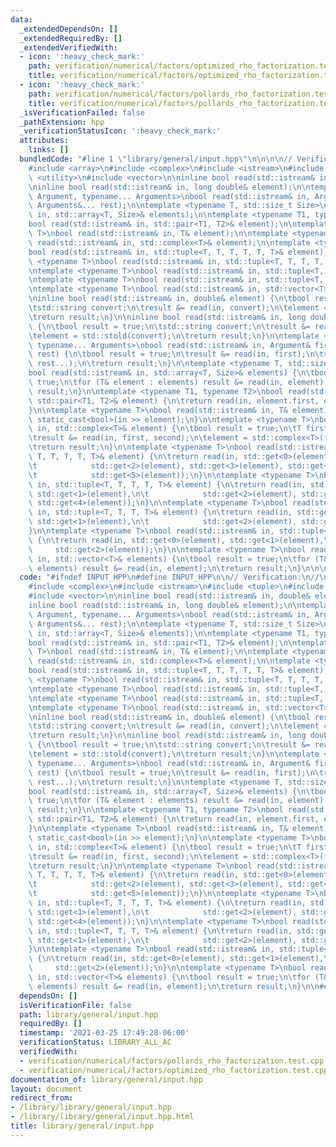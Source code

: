 ```yaml
---
data:
  _extendedDependsOn: []
  _extendedRequiredBy: []
  _extendedVerifiedWith:
  - icon: ':heavy_check_mark:'
    path: verification/numerical/factors/optimized_rho_factorization.test.cpp
    title: verification/numerical/factors/optimized_rho_factorization.test.cpp
  - icon: ':heavy_check_mark:'
    path: verification/numerical/factors/pollards_rho_factorization.test.cpp
    title: verification/numerical/factors/pollards_rho_factorization.test.cpp
  _isVerificationFailed: false
  _pathExtension: hpp
  _verificationStatusIcon: ':heavy_check_mark:'
  attributes:
    links: []
  bundledCode: "#line 1 \"library/general/input.hpp\"\n\n\n\n// Verification:\n//\n\
    #include <array>\n#include <complex>\n#include <istream>\n#include <tuple>\n#include\
    \ <utility>\n#include <vector>\n\ninline bool read(std::istream& in, double& element);\n\
    \ninline bool read(std::istream& in, long double& element);\n\ntemplate <typename\
    \ Argument, typename... Arguments>\nbool read(std::istream& in, Argument& first,\
    \ Arguments&... rest);\n\ntemplate <typename T, std::size_t Size>\nbool read(std::istream&\
    \ in, std::array<T, Size>& elements);\n\ntemplate <typename T1, typename T2>\n\
    bool read(std::istream& in, std::pair<T1, T2>& element);\n\ntemplate <typename\
    \ T>\nbool read(std::istream& in, T& element);\n\ntemplate <typename T>\nbool\
    \ read(std::istream& in, std::complex<T>& element);\n\ntemplate <typename T>\n\
    bool read(std::istream& in, std::tuple<T, T, T, T, T, T>& element);\n\ntemplate\
    \ <typename T>\nbool read(std::istream& in, std::tuple<T, T, T, T, T>& element);\n\
    \ntemplate <typename T>\nbool read(std::istream& in, std::tuple<T, T, T, T>& element);\n\
    \ntemplate <typename T>\nbool read(std::istream& in, std::tuple<T, T, T>& element);\n\
    \ntemplate <typename T>\nbool read(std::istream& in, std::vector<T>& elements);\n\
    \ninline bool read(std::istream& in, double& element) {\n\tbool result = true;\n\
    \tstd::string convert;\n\tresult &= read(in, convert);\n\telement = std::stod(convert);\n\
    \treturn result;\n}\n\ninline bool read(std::istream& in, long double& element)\
    \ {\n\tbool result = true;\n\tstd::string convert;\n\tresult &= read(in, convert);\n\
    \telement = std::stold(convert);\n\treturn result;\n}\n\ntemplate <typename Argument,\
    \ typename... Arguments>\nbool read(std::istream& in, Argument& first, Arguments&...\
    \ rest) {\n\tbool result = true;\n\tresult &= read(in, first);\n\tresult &= read(in,\
    \ rest...);\n\treturn result;\n}\n\ntemplate <typename T, std::size_t Size>\n\
    bool read(std::istream& in, std::array<T, Size>& elements) {\n\tbool result =\
    \ true;\n\tfor (T& element : elements) result &= read(in, element);\n\treturn\
    \ result;\n}\n\ntemplate <typename T1, typename T2>\nbool read(std::istream& in,\
    \ std::pair<T1, T2>& element) {\n\treturn read(in, element.first, element.second);\n\
    }\n\ntemplate <typename T>\nbool read(std::istream& in, T& element) {\n\treturn\
    \ static_cast<bool>(in >> element);\n}\n\ntemplate <typename T>\nbool read(std::istream&\
    \ in, std::complex<T>& element) {\n\tbool result = true;\n\tT first, second;\n\
    \tresult &= read(in, first, second);\n\telement = std::complex<T>(first, second);\n\
    \treturn result;\n}\n\ntemplate <typename T>\nbool read(std::istream& in, std::tuple<T,\
    \ T, T, T, T, T>& element) {\n\treturn read(in, std::get<0>(element), std::get<1>(element),\n\
    \t            std::get<2>(element), std::get<3>(element), std::get<4>(element),\n\
    \t            std::get<5>(element));\n}\n\ntemplate <typename T>\nbool read(std::istream&\
    \ in, std::tuple<T, T, T, T, T>& element) {\n\treturn read(in, std::get<0>(element),\
    \ std::get<1>(element),\n\t            std::get<2>(element), std::get<3>(element),\
    \ std::get<4>(element));\n}\n\ntemplate <typename T>\nbool read(std::istream&\
    \ in, std::tuple<T, T, T, T>& element) {\n\treturn read(in, std::get<0>(element),\
    \ std::get<1>(element),\n\t            std::get<2>(element), std::get<3>(element));\n\
    }\n\ntemplate <typename T>\nbool read(std::istream& in, std::tuple<T, T, T>& element)\
    \ {\n\treturn read(in, std::get<0>(element), std::get<1>(element),\n\t       \
    \     std::get<2>(element));\n}\n\ntemplate <typename T>\nbool read(std::istream&\
    \ in, std::vector<T>& elements) {\n\tbool result = true;\n\tfor (T& element :\
    \ elements) result &= read(in, element);\n\treturn result;\n}\n\n\n"
  code: "#ifndef INPUT_HPP\n#define INPUT_HPP\n\n// Verification:\n//\n#include <array>\n\
    #include <complex>\n#include <istream>\n#include <tuple>\n#include <utility>\n\
    #include <vector>\n\ninline bool read(std::istream& in, double& element);\n\n\
    inline bool read(std::istream& in, long double& element);\n\ntemplate <typename\
    \ Argument, typename... Arguments>\nbool read(std::istream& in, Argument& first,\
    \ Arguments&... rest);\n\ntemplate <typename T, std::size_t Size>\nbool read(std::istream&\
    \ in, std::array<T, Size>& elements);\n\ntemplate <typename T1, typename T2>\n\
    bool read(std::istream& in, std::pair<T1, T2>& element);\n\ntemplate <typename\
    \ T>\nbool read(std::istream& in, T& element);\n\ntemplate <typename T>\nbool\
    \ read(std::istream& in, std::complex<T>& element);\n\ntemplate <typename T>\n\
    bool read(std::istream& in, std::tuple<T, T, T, T, T, T>& element);\n\ntemplate\
    \ <typename T>\nbool read(std::istream& in, std::tuple<T, T, T, T, T>& element);\n\
    \ntemplate <typename T>\nbool read(std::istream& in, std::tuple<T, T, T, T>& element);\n\
    \ntemplate <typename T>\nbool read(std::istream& in, std::tuple<T, T, T>& element);\n\
    \ntemplate <typename T>\nbool read(std::istream& in, std::vector<T>& elements);\n\
    \ninline bool read(std::istream& in, double& element) {\n\tbool result = true;\n\
    \tstd::string convert;\n\tresult &= read(in, convert);\n\telement = std::stod(convert);\n\
    \treturn result;\n}\n\ninline bool read(std::istream& in, long double& element)\
    \ {\n\tbool result = true;\n\tstd::string convert;\n\tresult &= read(in, convert);\n\
    \telement = std::stold(convert);\n\treturn result;\n}\n\ntemplate <typename Argument,\
    \ typename... Arguments>\nbool read(std::istream& in, Argument& first, Arguments&...\
    \ rest) {\n\tbool result = true;\n\tresult &= read(in, first);\n\tresult &= read(in,\
    \ rest...);\n\treturn result;\n}\n\ntemplate <typename T, std::size_t Size>\n\
    bool read(std::istream& in, std::array<T, Size>& elements) {\n\tbool result =\
    \ true;\n\tfor (T& element : elements) result &= read(in, element);\n\treturn\
    \ result;\n}\n\ntemplate <typename T1, typename T2>\nbool read(std::istream& in,\
    \ std::pair<T1, T2>& element) {\n\treturn read(in, element.first, element.second);\n\
    }\n\ntemplate <typename T>\nbool read(std::istream& in, T& element) {\n\treturn\
    \ static_cast<bool>(in >> element);\n}\n\ntemplate <typename T>\nbool read(std::istream&\
    \ in, std::complex<T>& element) {\n\tbool result = true;\n\tT first, second;\n\
    \tresult &= read(in, first, second);\n\telement = std::complex<T>(first, second);\n\
    \treturn result;\n}\n\ntemplate <typename T>\nbool read(std::istream& in, std::tuple<T,\
    \ T, T, T, T, T>& element) {\n\treturn read(in, std::get<0>(element), std::get<1>(element),\n\
    \t            std::get<2>(element), std::get<3>(element), std::get<4>(element),\n\
    \t            std::get<5>(element));\n}\n\ntemplate <typename T>\nbool read(std::istream&\
    \ in, std::tuple<T, T, T, T, T>& element) {\n\treturn read(in, std::get<0>(element),\
    \ std::get<1>(element),\n\t            std::get<2>(element), std::get<3>(element),\
    \ std::get<4>(element));\n}\n\ntemplate <typename T>\nbool read(std::istream&\
    \ in, std::tuple<T, T, T, T>& element) {\n\treturn read(in, std::get<0>(element),\
    \ std::get<1>(element),\n\t            std::get<2>(element), std::get<3>(element));\n\
    }\n\ntemplate <typename T>\nbool read(std::istream& in, std::tuple<T, T, T>& element)\
    \ {\n\treturn read(in, std::get<0>(element), std::get<1>(element),\n\t       \
    \     std::get<2>(element));\n}\n\ntemplate <typename T>\nbool read(std::istream&\
    \ in, std::vector<T>& elements) {\n\tbool result = true;\n\tfor (T& element :\
    \ elements) result &= read(in, element);\n\treturn result;\n}\n\n#endif"
  dependsOn: []
  isVerificationFile: false
  path: library/general/input.hpp
  requiredBy: []
  timestamp: '2021-03-25 17:49:28-06:00'
  verificationStatus: LIBRARY_ALL_AC
  verifiedWith:
  - verification/numerical/factors/pollards_rho_factorization.test.cpp
  - verification/numerical/factors/optimized_rho_factorization.test.cpp
documentation_of: library/general/input.hpp
layout: document
redirect_from:
- /library/library/general/input.hpp
- /library/library/general/input.hpp.html
title: library/general/input.hpp
---
```

